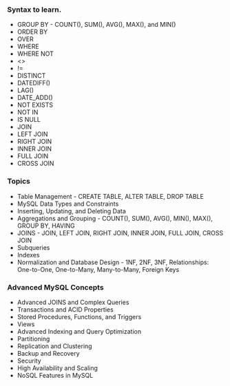 ### Syntax to learn.
- GROUP BY - COUNT(), SUM(), AVG(), MAX(), and MIN() 
- ORDER BY
- OVER
- WHERE
- WHERE NOT
- <>
- !=
- DISTINCT
- DATEDIFF()
- LAG()
- DATE_ADD()
- NOT EXISTS
- NOT IN
- IS NULL
- JOIN
- LEFT JOIN
- RIGHT JOIN
- INNER JOIN
- FULL JOIN
- CROSS JOIN

### Topics
- Table Management - CREATE TABLE, ALTER TABLE, DROP TABLE
- MySQL Data Types and Constraints
- Inserting, Updating, and Deleting Data
- Aggregations and Grouping - COUNT(), SUM(), AVG(), MIN(), MAX(), GROUP BY, HAVING
- JOINS - JOIN, LEFT JOIN, RIGHT JOIN, INNER JOIN, FULL JOIN, CROSS JOIN
- Subqueries
- Indexes
- Normalization and Database Design - 1NF, 2NF, 3NF, Relationships: One-to-One, One-to-Many, Many-to-Many, Foreign Keys

### Advanced MySQL Concepts
- Advanced JOINS and Complex Queries
- Transactions and ACID Properties
- Stored Procedures, Functions, and Triggers
- Views
- Advanced Indexing and Query Optimization
- Partitioning
- Replication and Clustering
- Backup and Recovery
- Security
- High Availability and Scaling
- NoSQL Features in MySQL
